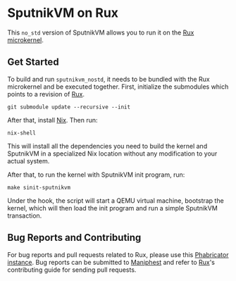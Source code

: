 # SputnikVM on Rux

This `no_std` version of SputnikVM allows you to run it on the [Rux
microkernel](https://source.that.world/source/rux/).

## Get Started

To build and run `sputnikvm_nostd`, it needs to be bundled with the
Rux microkernel and be executed together. First, initialize the
submodules which points to a revision of
[Rux](https://source.that.world/source/rux/).

```lang=bash
git submodule update --recursive --init
```

After that, install [Nix](https://nixos.org/nix/). Then run:

```lang=bash
nix-shell
```

This will install all the dependencies you need to build the kernel
and SputnikVM in a specialized Nix location without any modification
to your actual system.

After that, to run the kernel with SputnikVM init program, run:

```lang=bash
make sinit-sputnikvm
```

Under the hook, the script will start a QEMU virtual machine,
bootstrap the kernel, which will then load the init program and run a
simple SputnikVM transaction.

## Bug Reports and Contributing

For bug reports and pull requests related to Rux, please use this
[Phabricator instance](https://source.that.world/). Bug reports can be
submitted to [Maniphest](https://source.that.world/maniphest/) and
refer to [Rux](https://source.that.world/source/rux/)'s contributing
guide for sending pull requests.
